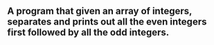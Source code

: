 ## A program that given an array of integers, separates and prints out all the even integers first followed by all the odd integers.
